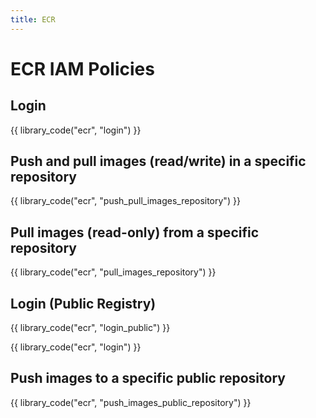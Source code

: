 ```yaml
---
title: ECR
---
```


# ECR IAM Policies

## Login

{{ library_code("ecr", "login") }}

## Push and pull images (read/write) in a specific repository

{{ library_code("ecr", "push_pull_images_repository") }}

## Pull images (read-only) from a specific repository

{{ library_code("ecr", "pull_images_repository") }}

## Login (Public Registry)

{{ library_code("ecr", "login_public") }}

{{ library_code("ecr", "login") }}

## Push images to a specific public repository

{{ library_code("ecr", "push_images_public_repository") }}
